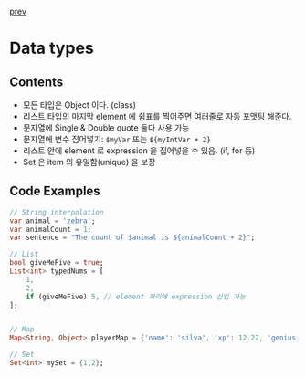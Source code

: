 [prev](../README.md)

# Data types

## Contents

- 모든 타입은 Object 이다. (class)
- 리스트 타입의 마지막 element 에 쉼표를 찍어주면 여러줄로 자동 포맷팅 해준다.
- 문자열에 Single & Double quote 둘다 사용 가능
- 문자열에 변수 집어넣기: `$myVar` 또는 `${myIntVar + 2}`
- 리스트 안에 element 로 expression 을 집어넣을 수 있음. (if, for 등)
- Set 은 item 의 유일함(unique) 을 보장

## Code Examples

```dart
// String interpolation
var animal = 'zebra';
var animalCount = 1;
var sentence = "The count of $animal is ${animalCount + 2}";

// List
bool giveMeFive = true;
List<int> typedNums = [
    1,
    2,
    if (giveMeFive) 5, // element 자리에 expression 삽입 가능
];


// Map
Map<String, Object> playerMap = {'name': 'silva', 'xp': 12.22, 'genius': true};

// Set
Set<int> mySet = {1,2};
```
